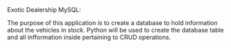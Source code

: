 Exotic Dealership MySQL:

The purpose of this application is to create a database to hold information about the vehicles in stock.
Python will be used to create the database table and all infformation inside pertaining to CRUD
operations.